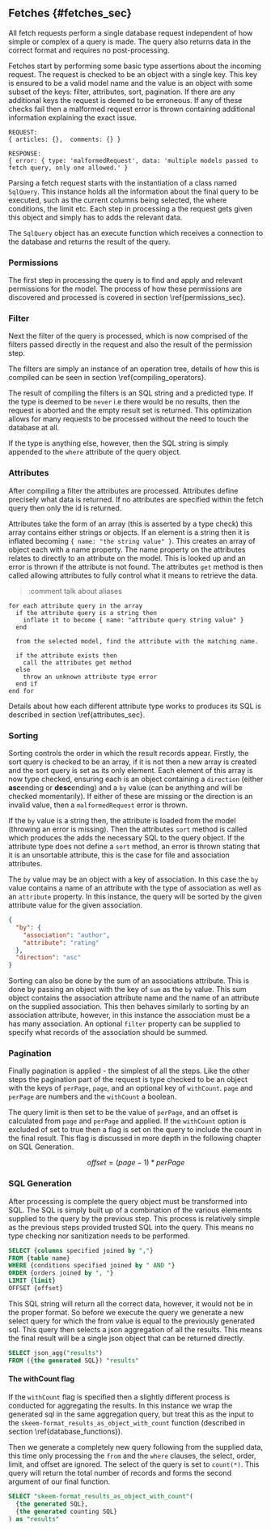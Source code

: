 ## Fetches {#fetches_sec}

All fetch requests perform a single database request independent of how simple or complex of a query is made. The query also returns data in the correct format and requires no post-processing.

Fetches start by performing some basic type assertions about the incoming request. The request is checked to be an object with a single key. This key is ensured to be a valid model name and the value is an object with some subset of the keys: filter, attributes, sort, pagination. If there are any additional keys the request is deemed to be erroneous. If any of these checks fail then a malformed request error is thrown containing additional information explaining the exact issue.

```{.javascript caption="A malformed request and the corrosponding response"}
REQUEST:
{ articles: {},  comments: {} }

RESPONSE:
{ error: { type: 'malformedRequest', data: 'multiple models passed to fetch query, only one allowed.' }
```

Parsing a fetch request starts with the instantiation of a class named `SqlQuery`. This instance holds all the information about the final query to be executed, such as the current columns being selected, the where conditions, the limit etc. Each step in processing a the request gets given this object and simply has to adds the relevant data.

The `SqlQuery` object has an execute function which receives a connection to the database and returns the result of the query.

### Permissions

The first step in processing the query is to find and apply and relevant permissions for the model. The process of how these permissions are discovered and processed is covered in section \ref{permissions_sec}.

### Filter

Next the filter of the query is processed, which is now comprised of the filters passed directly in the request and also the result of the permission step.

The filters are simply an instance of an operation tree, details of how this is compiled can be seen in section \ref{compiling_operators}.

The result of compiling the filters is an SQL string and a predicted type. If the type is deemed to be `never` i.e there would be no results, then the request is aborted and the empty result set is returned. This optimization allows for many requests to be processed without the need to touch the database at all.

If the type is anything else, however, then the SQL string is simply appended to the `where` attribute of the query object.

### Attributes

After compiling a filter the attributes are processed. Attributes define precisely what data is returned. If no attributes are specified within the fetch query then only the id is returned.

Attributes take the form of an array (this is asserted by a type check) this array contains either strings or objects. If an element is a string then it is inflated becoming `{ name: "the string value" }`. This creates an array of object each with a name property. The name property on the attributes relates to directly to an attribute on the model. This is looked up and an error is thrown if the attribute is not found. The attributes `get` method is then called allowing attributes to fully control what it means to retrieve the data.

> :comment talk about aliases

```{.javascript caption="The algorithm used to parse the attributes part of a fetch query"}
for each attribute query in the array
  if the attribute query is a string then
    inflate it to become { name: "attribute query string value" }
  end

  from the selected model, find the attribute with the matching name.

  if the attribute exists then
    call the attributes get method
  else
    throw an unknown attribute type error
  end if
end for
```

Details about how each different attribute type works to produces its SQL is described in section \ref{attributes_sec}.

### Sorting

Sorting controls the order in which the result records appear. Firstly, the sort query is checked to be an array, if it is not then a new array is created and the sort query is set as its only element. Each element of this array is now type checked, ensuring each is an object containing a `direction` (either **asc**ending or **desc**ending) and a `by` value (can be anything and will be checked momentarily). If either of these are missing or the direction is an invalid value, then a `malformedRequest` error is thrown.

If the `by` value is a string then, the attribute is loaded from the model (throwing an error is missing). Then the attributes `sort` method is called which produces the adds the necessary SQL to the query object. If the attribute type does not define a `sort` method, an error is thrown stating that it is an unsortable attribute, this is the case for file and association attributes.

The `by` value may be an object with a key of association. In this case the `by` value contains a name of an attribute with the type of association as well as an `attribute` property. In this instance, the query will be sorted by the given attribute value for the given association.

```{.json caption="Using the sort queries association feature to order results by their authors rating."}
{
  "by": {
    "association": "author",
    "attribute": "rating"
  },
  "direction": "asc"
}
```

Sorting can also be done by the sum of an associations attribute. This is done by passing an object with the key of `sum` as the `by` value. This sum object contains the association attribute name and the name of an attribute on the supplied association. This then behaves similarly to sorting by an association attribute, however, in this instance the association must be a has many association. An optional `filter` property can be supplied to specify what records of the association should be summed.

### Pagination

Finally pagination is applied - the simplest of all the steps. Like the other steps the pagination part of the request is type checked to be an object with the keys of `perPage`, `page`, and an optional key of `withCount`. `page` and `perPage` are numbers and the `withCount` a boolean.

The query limit is then set to be the value of `perPage`, and an offset is calculated from `page` and `perPage` and applied. If the `withCount` option is excluded of set to true then a flag is set on the query to include the count in the final result. This flag is discussed in more depth in the following chapter on SQL Generation.

$$ offset = (page - 1) * perPage $$

### SQL Generation

After processing is complete the query object must be transformed into SQL. The SQL is simply built up of a combination of the various elements supplied to the query by the previous step. This process is relatively simple as the previous steps provided trusted SQL into the query. This means no type checking nor sanitization needs to be performed.

```{.SQL caption="Example logic within the SqlQuery to create the final SQL"}
SELECT {columns specified joined by ","}
FROM {table name}
WHERE {conditions specified joined by " AND "}
ORDER {orders joined by ", "}
LIMIT {limit}
OFFSET {offset}
```

This SQL string will return all the correct data, however, it would not be in the proper format. So before we execute the query we generate a new select query for which the from value is equal to the previously generated sql. This query then selects a json aggregation of all the results. This means the final result will be a single json object that can be returned directly.

```{.SQL caption="Wrapping the SQL in another query to format the results"}
SELECT json_agg("results")
FROM ({the generated SQL}) "results"
```

#### The withCount flag

If the `withCount` flag is specified then a slightly different process is conducted for aggregating the results. In this instance we wrap the generated sql in the same aggregation query, but treat this as the input to the `skeem-format_results_as_object_with_count` function (described in section \ref{database_functions}).

Then we generate a completely new query following from the supplied data, this time only processing the `from` and the `where` clauses, the select, order, limit, and offset are ignored. The select of the query is set to `count(*)`. This query will return the total number of records and forms the second argument of our final function.

```{.SQL caption="Generated query if the withCount flag is present."}
SELECT "skeem-format_results_as_object_with_count"(
  {the generated SQL},
  {the generated counting SQL}
) as "results"
```
